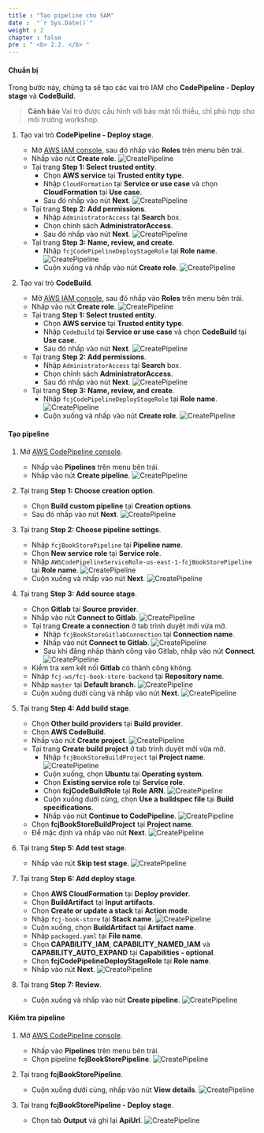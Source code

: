 ```yaml
---
title : "Tạo pipeline cho SAM"
date :  "`r Sys.Date()`" 
weight : 2
chapter : false
pre : " <b> 2.2. </b> "
---
```


#### Chuẩn bị

Trong bước này, chúng ta sẽ tạo các vai trò IAM cho **CodePipeline - Deploy stage** và **CodeBuild**.
> **Cảnh báo**
> Vai trò được cấu hình với bảo mật tối thiểu, chỉ phù hợp cho môi trường workshop.

1. Tạo vai trò **CodePipeline - Deploy stage**.
    - Mở [AWS IAM console](https://us-east-1.console.aws.amazon.com/iam/home?region=us-east-1), sau đó nhấp vào **Roles** trên menu bên trái.
    - Nhấp vào nút **Create role**.
      ![CreatePipeline](https://chaunguyen3rd.github.io/000084-Book-store-CI-CD-with-Code-Pipeline/images/temp/1/12.png?width=90pc)
    - Tại trang **Step 1: Select trusted entity**.
      - Chọn **AWS service** tại **Trusted entity type**.
      - Nhập ``CloudFormation`` tại **Service or use case** và chọn **CloudFormation** tại **Use case**.
      - Sau đó nhấp vào nút **Next**.
        ![CreatePipeline](https://chaunguyen3rd.github.io/000084-Book-store-CI-CD-with-Code-Pipeline/images/temp/1/13.png?width=90pc)
    - Tại trang **Step 2: Add permissions**.
      - Nhập ``AdministratorAccess`` tại **Search** box.
      - Chọn chính sách **AdministratorAccess**.
      - Sau đó nhấp vào nút **Next**.
        ![CreatePipeline](https://chaunguyen3rd.github.io/000084-Book-store-CI-CD-with-Code-Pipeline/images/temp/1/14.png?width=90pc)
    - Tại trang **Step 3: Name, review, and create**.
      - Nhập ``fcjCodePipelineDeployStageRole`` tại **Role name**.
        ![CreatePipeline](https://chaunguyen3rd.github.io/000084-Book-store-CI-CD-with-Code-Pipeline/images/temp/1/15.png?width=90pc)
      - Cuộn xuống và nhấp vào nút **Create role**.
        ![CreatePipeline](https://chaunguyen3rd.github.io/000084-Book-store-CI-CD-with-Code-Pipeline/images/temp/1/16.png?width=90pc)

2. Tạo vai trò **CodeBuild**.
    - Mở [AWS IAM console](https://us-east-1.console.aws.amazon.com/iam/home?region=us-east-1), sau đó nhấp vào **Roles** trên menu bên trái.
    - Nhấp vào nút **Create role**.
      ![CreatePipeline](https://chaunguyen3rd.github.io/000084-Book-store-CI-CD-with-Code-Pipeline/images/temp/1/12.png?width=90pc)
    - Tại trang **Step 1: Select trusted entity**.
      - Chọn **AWS service** tại **Trusted entity type**.
      - Nhập ``CodeBuild`` tại **Service or use case** và chọn **CodeBuild** tại **Use case**.
      - Sau đó nhấp vào nút **Next**.
        ![CreatePipeline](https://chaunguyen3rd.github.io/000084-Book-store-CI-CD-with-Code-Pipeline/images/temp/1/17.png?width=90pc)
    - Tại trang **Step 2: Add permissions**.
      - Nhập ``AdministratorAccess`` tại **Search** box.
      - Chọn chính sách **AdministratorAccess**.
      - Sau đó nhấp vào nút **Next**.
        ![CreatePipeline](https://chaunguyen3rd.github.io/000084-Book-store-CI-CD-with-Code-Pipeline/images/temp/1/14.png?width=90pc)
    - Tại trang **Step 3: Name, review, and create**.
      - Nhập ``fcjCodePipelineDeployStageRole`` tại **Role name**.
        ![CreatePipeline](https://chaunguyen3rd.github.io/000084-Book-store-CI-CD-with-Code-Pipeline/images/temp/1/18.png?width=90pc)
      - Cuộn xuống và nhấp vào nút **Create role**.
        ![CreatePipeline](https://chaunguyen3rd.github.io/000084-Book-store-CI-CD-with-Code-Pipeline/images/temp/1/19.png?width=90pc)

#### Tạo pipeline

1. Mở [AWS CodePipeline console](https://us-east-1.console.aws.amazon.com/codesuite/codepipeline/start?region=us-east-1).
    - Nhấp vào **Pipelines** trên menu bên trái.
    - Nhấp vào nút **Create pipeline**.
      ![CreatePipeline](https://chaunguyen3rd.github.io/000084-Book-store-CI-CD-with-Code-Pipeline/images/temp/1/11.png?width=90pc)

2. Tại trang **Step 1: Choose creation option**.
    - Chọn **Build custom pipeline** tại **Creation options**.
    - Sau đó nhấp vào nút **Next**.
      ![CreatePipeline](https://chaunguyen3rd.github.io/000084-Book-store-CI-CD-with-Code-Pipeline/images/temp/1/20.png?width=90pc)

3. Tại trang **Step 2: Choose pipeline settings**.
    - Nhập ``fcjBookStorePipeline`` tại **Pipeline name**.
    - Chọn **New service role** tại **Service role**.
    - Nhập ``AWSCodePipelineServiceRole-us-east-1-fcjBookStorePipeline`` tại **Role name**.
      ![CreatePipeline](https://chaunguyen3rd.github.io/000084-Book-store-CI-CD-with-Code-Pipeline/images/temp/1/21.png?width=90pc)
    - Cuộn xuống và nhấp vào nút **Next**.
      ![CreatePipeline](https://chaunguyen3rd.github.io/000084-Book-store-CI-CD-with-Code-Pipeline/images/temp/1/22.png?width=90pc)

4. Tại trang **Step 3: Add source stage**.
    - Chọn **Gitlab** tại **Source provider**.
    - Nhấp vào nút **Connect to Gitlab**.
      ![CreatePipeline](https://chaunguyen3rd.github.io/000084-Book-store-CI-CD-with-Code-Pipeline/images/temp/1/23.png?width=90pc)
    - Tại trang **Create a connection** ở tab trình duyệt mới vừa mở.
      - Nhập ``fcjBookStoreGitlabConnection`` tại **Connection name**.
      - Nhấp vào nút **Connect to Gitlab**.
        ![CreatePipeline](https://chaunguyen3rd.github.io/000084-Book-store-CI-CD-with-Code-Pipeline/images/temp/1/24.png?width=90pc)
      - Sau khi đăng nhập thành công vào Gitlab, nhấp vào nút **Connect**.
        ![CreatePipeline](https://chaunguyen3rd.github.io/000084-Book-store-CI-CD-with-Code-Pipeline/images/temp/1/25.png?width=90pc)
    - Kiểm tra xem kết nối **Gitlab** có thành công không.
    - Nhập ``fcj-ws/fcj-book-store-backend`` tại **Repository name**.
    - Nhập ``master`` tại **Default branch**.
      ![CreatePipeline](https://chaunguyen3rd.github.io/000084-Book-store-CI-CD-with-Code-Pipeline/images/temp/1/26.png?width=90pc)
    - Cuộn xuống dưới cùng và nhấp vào nút **Next**.
      ![CreatePipeline](https://chaunguyen3rd.github.io/000084-Book-store-CI-CD-with-Code-Pipeline/images/temp/1/27.png?width=90pc)

5. Tại trang **Step 4: Add build stage**.
    - Chọn **Other build providers** tại **Build provider**.
    - Chọn **AWS CodeBuild**.
    - Nhấp vào nút **Create project**.
      ![CreatePipeline](https://chaunguyen3rd.github.io/000084-Book-store-CI-CD-with-Code-Pipeline/images/temp/1/31.png?width=90pc)
    - Tại trang **Create build project** ở tab trình duyệt mới vừa mở.
      - Nhập ``fcjBookStoreBuildProject`` tại **Project name**.
        ![CreatePipeline](https://chaunguyen3rd.github.io/000084-Book-store-CI-CD-with-Code-Pipeline/images/temp/1/28.png?width=90pc)
      - Cuộn xuống, chọn **Ubuntu** tại **Operating system**.
      - Chọn **Existing service role** tại **Service role**.
      - Chọn **fcjCodeBuildRole** tại **Role ARN**.
        ![CreatePipeline](https://chaunguyen3rd.github.io/000084-Book-store-CI-CD-with-Code-Pipeline/images/temp/1/29.png?width=90pc)
      - Cuộn xuống dưới cùng, chọn **Use a buildspec file** tại **Build specifications**.
      - Nhấp vào nút **Continue to CodePipeline**.
        ![CreatePipeline](https://chaunguyen3rd.github.io/000084-Book-store-CI-CD-with-Code-Pipeline/images/temp/1/30.png?width=90pc)
    - Chọn **fcjBookStoreBuildProject** tại **Project name**.
    - Để mặc định và nhấp vào nút **Next**.
      ![CreatePipeline](https://chaunguyen3rd.github.io/000084-Book-store-CI-CD-with-Code-Pipeline/images/temp/1/32.png?width=90pc)

6. Tại trang **Step 5: Add test stage**.
    - Nhấp vào nút **Skip test stage**.
      ![CreatePipeline](https://chaunguyen3rd.github.io/000084-Book-store-CI-CD-with-Code-Pipeline/images/temp/1/33.png?width=90pc)

7. Tại trang **Step 6: Add deploy stage**.
    - Chọn **AWS CloudFormation** tại **Deploy provider**.
    - Chọn **BuildArtifact** tại **Input artifacts**.
    - Chọn **Create or update a stack** tại **Action mode**.
    - Nhập ``fcj-book-store`` tại **Stack name**.
      ![CreatePipeline](https://chaunguyen3rd.github.io/000084-Book-store-CI-CD-with-Code-Pipeline/images/temp/1/34.png?width=90pc)
    - Cuộn xuống, chọn **BuildArtifact** tại **Artifact name**.
    - Nhập ``packaged.yaml`` tại **File name**.
    - Chọn **CAPABILITY_IAM**, **CAPABILITY_NAMED_IAM** và **CAPABILITY_AUTO_EXPAND** tại **Capabilities - optional**.
    - Chọn **fcjCodePipelineDeployStageRole** tại **Role name**.
    - Nhấp vào nút **Next**.
      ![CreatePipeline](https://chaunguyen3rd.github.io/000084-Book-store-CI-CD-with-Code-Pipeline/images/temp/1/35.png?width=90pc)

8. Tại trang **Step 7: Review**.
    - Cuộn xuống và nhấp vào nút **Create pipeline**.
      ![CreatePipeline](https://chaunguyen3rd.github.io/000084-Book-store-CI-CD-with-Code-Pipeline/images/temp/1/36.png?width=90pc)

#### Kiểm tra pipeline

1. Mở [AWS CodePipeline console](https://us-east-1.console.aws.amazon.com/codesuite/codepipeline/start?region=us-east-1).
    - Nhấp vào **Pipelines** trên menu bên trái.
    - Chọn pipeline **fcjBookStorePipeline**.
      ![CreatePipeline](https://chaunguyen3rd.github.io/000084-Book-store-CI-CD-with-Code-Pipeline/images/temp/1/37.png?width=90pc)

2. Tại trang **fcjBookStorePipeline**.
    - Cuộn xuống dưới cùng, nhấp vào nút **View details**.
      ![CreatePipeline](https://chaunguyen3rd.github.io/000084-Book-store-CI-CD-with-Code-Pipeline/images/temp/1/38.png?width=90pc)

3. Tại trang **fcjBookStorePipeline - Deploy stage**.
    - Chọn tab **Output** và ghi lại **ApiUrl**.
      ![CreatePipeline](https://chaunguyen3rd.github.io/000084-Book-store-CI-CD-with-Code-Pipeline/images/temp/1/39.png?width=90pc)
